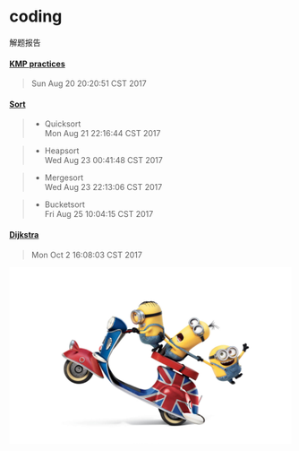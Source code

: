 # coding
解题报告

#### [KMP practices](https://github.com/shuyuFranky/coding/blob/master/kmp/KMP.md)
> Sun Aug 20 20:20:51 CST 2017

#### [Sort](https://github.com/shuyuFranky/coding/blob/master/sort/sort.md) 
> - Quicksort  
> Mon Aug 21 22:16:44 CST 2017

> - Heapsort  
> Wed Aug 23 00:41:48 CST 2017

> - Mergesort  
> Wed Aug 23 22:13:06 CST 2017

> - Bucketsort  
> Fri Aug 25 10:04:15 CST 2017

#### [Dijkstra]()
> Mon Oct  2 16:08:03 CST 2017

<img src="https://github.com/shuyuFranky/coding/blob/master/img/yellowman4.jpg" alt="此处应有图片"> </img>
